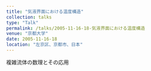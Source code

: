 ```yaml
---
title: "気液界面における温度構造"
collection: talks
type: "Talk"
permalink: /talks/2005-11-16-18-気液界面における温度構造
venue: "京都大学"
date: 2005-11-16-18
location: "左京区、京都市、日本"
---
```


複雑流体の数理とその応用 
